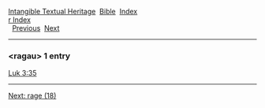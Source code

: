 [Intangible Textual Heritage](../../index)  [Bible](../index) 
[Index](index)   
[r Index](_r_)  
  [Previous](c09093)  [Next](c09095) 

------------------------------------------------------------------------

### &lt;ragau&gt; 1 entry

[Luk 3:35](../kjv/luk003.htm#035)  

------------------------------------------------------------------------

[Next: rage (18)](c09095)
